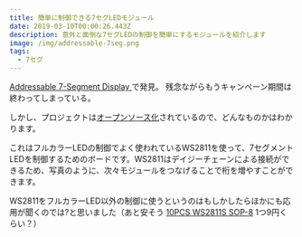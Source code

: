 ```yaml
---
title: 簡単に制御できる7セグLEDモジュール
date: 2019-03-10T00:00:26.443Z
description: 意外と面倒な7セグLEDの制御を簡単にするモジュールを紹介します
image: /img/addressable-7seg.png
tags:
  - 7セグ
---
```

[Addressable 7-Segment Display
](https://shop.idlehandsdev.com/products/addressable-7-segment-display)
で発見。
残念ながらもうキャンペーン期間は終わってしまっている。

しかし、プロジェクトは[オープンソース化](https://github.com/IdleHandsProject/addr_7seg)されているので、どんなものかはわかります。

これはフルカラーLEDの制御でよく使われているWS2811を使って、7セグメントLEDを制御するためのボードです。WS2811はデイジーチェーンによる接続ができるため、写真のように、次々モジュールをつなげることで桁を増やすことができます。

WS2811をフルカラーLED以外の制御に使うというのはもしかしたらほかにも応用が聞くのでは?と思いました（あと安そう [10PCS WS2811S SOP-8](http://s.click.aliexpress.com/e/jk3MkCo) 1つ9円くらい？）
